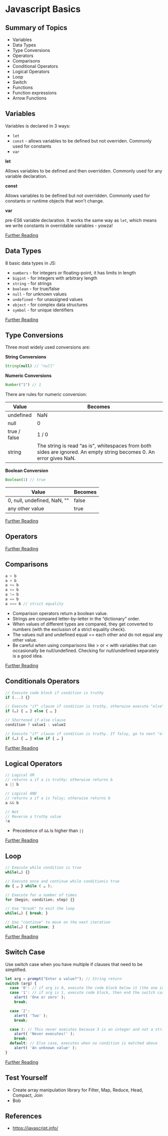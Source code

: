 # Javascript Basics

## Summary of Topics
- Variables
- Data Types
- Type Conversions
- Operators
- Comparisons
- Conditional Operators
- Logical Operators
- Loop
- Switch
- Functions
- Function expressions
- Arrow Functions

## Variables

Variables is declared in 3 ways:
- `let` 
- `const` - allows variables to be defined but not overriden. Commonly used for constants
- `var`

**let**

Allows variables to be defined and then overridden. Commonly used for any variable declaration.

**const**

Allows variables to be defined but not overridden. Commonly used for constants or runtime objects that won't change.

**var**

pre-ES6 variable declaration. It works the same way as `let`, which means we write constants in overridable variables - yowza!

[Further Reading](https://javascript.info/variables)

## Data Types

8 basic data types in JS:
- `numbers` - for integers or floating-point, it has limits in length
- `bigint` - for integers with arbitrary length
- `string` - for strings
- `boolean` - for true/false
- `null` - for unknown values
- `undefined` - for unassigned values
- `object` - for complex data structures
- `symbol` - for unique identifiers

[Further Reading](https://javascript.info/types)

## Type Conversions

Three most widely used conversions are:

**String Conversions**

```js
String(null) // "null"
```

**Numeric Conversions**

```js
Number("1") // 1
```

There are rules for numeric conversion:

| Value | Becomes |
| --- | --- |
| undefined | NaN |
| null | 0 |
| true / false | 1 / 0 |
| string | The string is read “as is”, whitespaces from both sides are ignored. An empty string becomes 0. An error gives NaN. |

**Boolean Conversion**

```js
Boolean(1) // true
```

| Value | Becomes |
| --- | --- |
| 0, null, undefined, NaN, "" | false |
| any other value | true | 

[Further Reading](https://javascript.info/type-conversions)

## Operators

[Further Reading](https://javascript.info/operators)

## Comparisons

```js
a > b
a < b
a >= b
a <= b
a != b
a == b
a === b // strict equality
```

- Comparison operators return a boolean value.
- Strings are compared letter-by-letter in the “dictionary” order.
- When values of different types are compared, they get converted to numbers (with the exclusion of a strict equality check).
- The values null and undefined equal == each other and do not equal any other value.
- Be careful when using comparisons like > or < with variables that can occasionally be null/undefined. Checking for null/undefined separately is a good idea.

[Further Reading](https://javascript.info/comparison)

## Conditionals Operators

```js
// Execute code block if condition is truthy
if (...) {}

// Execute "if" clause if condition is truthy, otherwise execute "else" clause
if (…) { … } else { … }

// Shortened if-else clause
condition ? value1 : value2

// Execute "if" clause if condition is truthy. If falsy, go to next "else-if" clause and evaluate condition
if (…) { … } else if { … }
```

[Further Reading](https://javascript.info/ifelse)

## Logical Operators

```js
// Logical OR
// returns a if a is truthy; otherwise returns b
a || b

// Logical AND
// returns a if a is falsy; otherwise returns b
a && b

// Not
// Reverse a truthy value
!a
```

- Precedence of `&&` is higher than `||`

[Further Reading](https://javascript.info/logical-operators)

## Loop

```js
// Execute while condition is true
while(…) {}

// Execute once and continue while conditionis true
do { … } while ( … );

// Execute for a number of times
for (begin; condition; step) {}

// Use "break" to exit the loop
while(…) { break; }

// Use "continue" to move on the next iteration
while(…) { continue; }
```

[Further Reading](https://javascript.info/while-for)

## Switch Case

Use switch case when you have multiple if clauses that need to be simplified.

```js
let arg = prompt("Enter a value?"); // String return
switch (arg) {
  case '0': // if arg is 0, execute the code block below it (the one in case 1)
  case '1': // if arg is 1, execute code block, then end the switch case
    alert( 'One or zero' );
    break;

  case '2':
    alert( 'Two' );
    break;

  case 3: // This never executes because 3 is an integer and not a string, type matters
    alert( 'Never executes!' );
    break;
  default: // Else case, executes when no condition is matched above
    alert( 'An unknown value' );
}
```

[Further Reading](https://javascript.info/switch)

## Test Yourself

- Create array manipulation library for Filter, Map, Reduce, Head, Compact, Join
- Bob

## References

- https://javascript.info/
